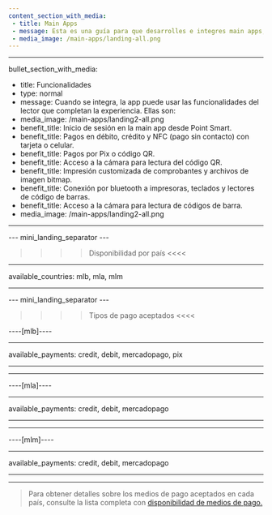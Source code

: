 ```yaml
---
content_section_with_media: 
 - title: Main Apps
 - message: Esta es una guía para que desarrolles e integres main apps, aplicativos de gestión de negocio que se pueden integrar a Point Smart. Navega por el menú lateral para encontrar los procesos, requisitos y direccionamientos, desde la ficha técnica del lector a la distribución de la solución. El material está en constante evolución, con nuevos contenidos que se van incluyendo.
 - media_image: /main-apps/landing-all.png
---
```


---
bullet_section_with_media: 
 - title: Funcionalidades
 - type: normal
 - message: Cuando se integra, la app puede usar las funcionalidades del lector que completan la experiencia. Ellas son:
 - media_image: /main-apps/landing2-all.png
 - benefit_title: Inicio de sesión en la main app desde Point Smart.
 - benefit_title: Pagos en débito, crédito y NFC (pago sin contacto) con tarjeta o celular.
 - benefit_title: Pagos por Pix o código QR.
 - benefit_title: Acceso a la cámara para lectura del código QR.
 - benefit_title: Impresión customizada de comprobantes y archivos de imagen bitmap.
 - benefit_title: Conexión por bluetooth a impresoras, teclados y lectores de código de barras.
 - benefit_title: Acceso a la cámara para lectura de códigos de barra.
 - media_image: /main-apps/landing2-all.png
---

--- mini_landing_separator ---

>>>> Disponibilidad por país <<<<
---
available_countries: mlb, mla, mlm

---

--- mini_landing_separator ---

>>>> Tipos de pago aceptados <<<<

----[mlb]----

---
available_payments: credit, debit, mercadopago, pix

---
------------

----[mla]---- 

---
available_payments: credit, debit, mercadopago

---
------------

----[mlm]---- 

---
available_payments: credit, debit, mercadopago

---
------------

> Para obtener detalles sobre los medios de pago aceptados en cada país, consulte la lista completa con [disponibilidad de medios de pago.](/developers/es/docs/sales-processing/payment-methods)
